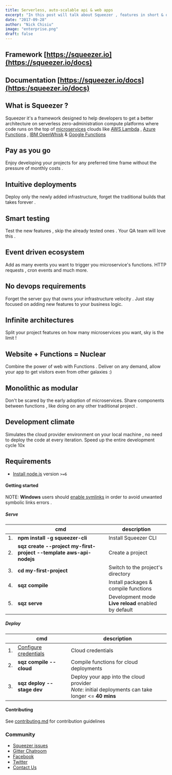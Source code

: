 ```yaml
---
title: Serverless, auto-scalable api & web apps
excerpt: "In this post will talk about Squeezer , features in short & quick introduction"
date: "2017-09-28"
author: "Nick Chisiu"
image: "enterprise.png"
draft: false
---
```


## Framework [https://squeezer.io](https://squeezer.io/docs)
## Documentation [https://squeezer.io/docs](https:/squeezer.io/docs)

## What is Squeezer ?

Squeezer it's a framework designed to help  developers to get a better architecture on serverless
zero-administration compute platforms where code runs on the top of
[microservices](https://en.wikipedia.org/wiki/Microservices) clouds like
[AWS Lambda](https://aws.amazon.com/documentation/lambda/) , [Azure Functions](https://azure.microsoft.com/en-us/services/functions/) , [IBM OpenWhisk](https://developer.ibm.com/openwhisk/) & [Google Functions](https://cloud.google.com/functions/)


## Pay as you go

Enjoy developing your projects for any preferred time frame without the pressure of monthly costs .
## Intuitive deployments

Deploy only the newly added infrastructure, forget the traditional builds that takes forever .

## Smart testing

Test the new features , skip the already tested ones . Your QA team will love this .

## Event driven ecosystem

Add as many events you want to trigger you microservice's functions. HTTP requests , cron events and much more.

## No devops requirements

Forget the server guy that owns your infrastructure velocity . Just stay focused on adding new features to your business logic.

## Infinite architectures

Split your project features on how many microservices you want, sky is the limit !

## Website  + Functions = Nuclear

Combine the power of web with Functions . Deliver on any demand, allow your app to get visitors even from other galaxies :)

## Monolithic as modular

Don't be scared by the early adoption of microservices. Share components between functions , like doing on any other traditional project .

## Development climate

Simulates the cloud provider environment on your local machine , no need to deploy the code at every iteration. Speed up the entire development cycle 10x

## Requirements

- [Install node.js](http://nodejs.org/) version `>=6`

#### <a name="getting-started"></a>Getting started

NOTE: **Windows** users should [enable symlinks](http://answers.perforce.com/articles/KB/3472/?q=enabling&l=en_US&fs=Search&pn=1) in order to avoid unwanted symbolic links errors .

##### Serve

|    | cmd | description  |
|----|-----|--------------|
| 1. | **npm install -g squeezer-cli**  |  Install Squeezer CLI |
| 2. | **sqz create --project my-first-project --template aws-api-nodejs**  |  Create a project |
| 3. | **cd my-first-project**  |  Switch to the project's directory |
| 4. | **sqz compile**  |  Install packages & compile functions |
| 5. | **sqz serve**  |  Development mode<br>**Live reload** enabled by default |

##### Deploy

|    | cmd | description  |
|----|-----|--------------|
| 1. | [Configure credentials](https://docs.squeezer.io/clouds/aws/credentials.html)  |  Cloud credentials |
| 2. | **sqz compile --cloud**  |  Compile functions for cloud deployments |
| 3. | **sqz deploy --stage dev**  | Deploy your app into the cloud provider<br>*Note*: initial deployments can take longer <= **40 mins** |


#### <a name="contributing"></a>Contributing

See [contributing.md](CONTRIBUTING.md) for contribution guidelines

### <a name="community"></a>Community

* [Squeezer issues](https://github.com/SqueezerIO/squeezer/issues)
* [Gitter Chatroom](http://chat.squeezer.io/)
* [Facebook](https://www.facebook.com/Squeezer.IO/)
* [Twitter](https://twitter.com/SqueezerIO)
* [Contact Us](mailto:nick@squeezer.io)
